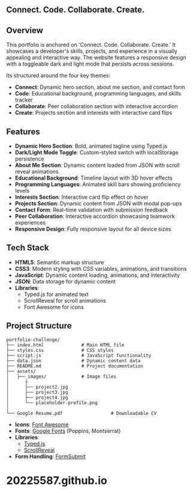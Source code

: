 ## Connect. Code. Collaborate. Create.

## Overview

This portfolio is anchored on 'Connect. Code. Collaborate. Create.' It showcases a developer's skills, projects, and experience in a visually appealing and interactive way. The website features a responsive design with a toggleable dark and light mode that persists across sessions.

Its structured around the four key themes:
- **Connect**: Dynamic hero section, about me section, and contact form
- **Code**: Educational background, programming languages, and skills tracker
- **Collaborate**: Peer collaboration section with interactive accordion
- **Create**: Projects section and interests with interactive card flips

## Features

- **Dynamic Hero Section**: Bold, animated tagline using Typed.js
- **Dark/Light Mode Toggle**: Custom-styled switch with localStorage persistence
- **About Me Section**: Dynamic content loaded from JSON with scroll reveal animations
- **Educational Background**: Timeline layout with 3D hover effects
- **Programming Languages**: Animated skill bars showing proficiency levels
- **Interests Section**: Interactive card flip effect on hover
- **Projects Section**: Dynamic content from JSON with modal pop-ups
- **Contact Form**: Real-time validation with submission feedback
- **Peer Collaboration**: Interactive accordion showcasing teamwork experiences
- **Responsive Design**: Fully responsive layout for all device sizes

## Tech Stack

- **HTML5**: Semantic markup structure
- **CSS3**: Modern styling with CSS variables, animations, and transitions
- **JavaScript**: Dynamic content loading, animations, and interactivity
- **JSON**: Data storage for dynamic content
- **Libraries**:
  - Typed.js for animated text
  - ScrollReveal for scroll animations
  - Font Awesome for icons


## Project Structure

```
portfolio-challenge/
├── index.html              # Main HTML file
├── styles.css              # CSS styles
├── script.js               # JavaScript functionality
├── data.json               # Dynamic content data
├── README.md               # Project documentation
├── assets/
│   ├── images/             # Image files
│      ├
│      ├── project2.jpg
│      ├── project3.jpg
│      ├── project4.jpg
│      └── placeholder-profile.png
│   
└── Google Resume.pdf                  # Downloadable CV
```


- **Icons**: [Font Awesome](https://fontawesome.com/)
- **Fonts**: [Google Fonts](https://fonts.google.com/) (Poppins, Montserrat)
- **Libraries**: 
  - [Typed.js](https://github.com/mattboldt/typed.js/)
  - [ScrollReveal](https://scrollrevealjs.org/)
- **Form Handling**: [FormSubmit](https://formsubmit.co/)

# 20225587.github.io
